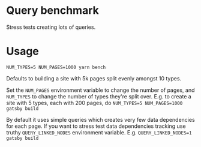 # Query benchmark

Stress tests creating lots of queries.

# Usage

```shell
NUM_TYPES=5 NUM_PAGES=1000 yarn bench
```

Defaults to building a site with 5k pages split evenly amongst 10 types.

Set the `NUM_PAGES` environment variable to change the number of pages, and `NUM_TYPES` to change the number of types they're split over. E.g. to create a site with 5 types, each with 200 pages, do `NUM_TYPES=5 NUM_PAGES=1000 gatsby build`

By default it uses simple queries which creates very few data dependencies for each page. If you want to stress test data dependencies tracking use truthy `QUERY_LINKED_NODES` environment variable. E.g. `QUERY_LINKED_NODES=1 gatsby build`
